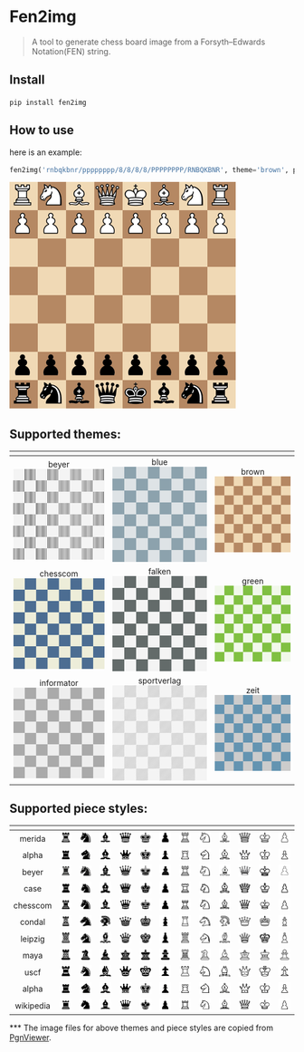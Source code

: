 # Fen2img
> A tool to generate chess board image from a Forsyth–Edwards Notation(FEN) string.


## Install

`pip install fen2img`

## How to use

here is an example:

```python
fen2img('rnbqkbnr/pppppppp/8/8/8/8/PPPPPPPP/RNBQKBNR', theme='brown', piece_style='merida')
```




![png](docs/images/output_4_0.png)



## Supported themes:

|<!-- -->|<!-- -->|<!-- -->|
|:------:|:------:|:------:|
|beyer <img src="boards/beyer.svg" width="200">|blue <img src="boards/blue.svg" width="200">|brown <img src="boards/brown.svg" width="200">|
|chesscom <img src="boards/chesscom.svg" width="200">|falken <img src="boards/falken.svg" width="200">|green <img src="boards/green.svg" width="200">|
|informator <img src="boards/informator.svg" width="200">|sportverlag <img src="boards/sportverlag.svg" width="200">|zeit <img src="boards/zeit.svg" width="200">|


## Supported piece styles:

|<!-- -->|<!-- -->|<!-- -->|<!-- -->|<!-- -->|<!-- -->|<!-- -->|<!-- -->|<!-- -->|<!-- -->|<!-- -->|<!-- -->|<!-- -->|
|:------:|:------:|:------:|:------:|:------:|:------:|:------:|:------:|:------:|:------:|:------:|:------:|:------:|
|merida|<img src="pieces/merida/bR.png" width=45>|<img src="pieces/merida/bN.png" width=45>|<img src="pieces/merida/bB.png" width=45>|<img src="pieces/merida/bQ.png" width=45>|<img src="pieces/merida/bK.png" width=45>|<img src="pieces/merida/bP.png" width=45>|<img src="pieces/merida/wR.png" width=45>|<img src="pieces/merida/wN.png" width=45>|<img src="pieces/merida/wB.png" width=45>|<img src="pieces/merida/wQ.png" width=45>|<img src="pieces/merida/wK.png" width=45>|<img src="pieces/merida/wP.png" width=45>|
|alpha|<img src="pieces/alpha/bR.png" width=45>|<img src="pieces/alpha/bN.png" width=45>|<img src="pieces/alpha/bB.png" width=45>|<img src="pieces/alpha/bQ.png" width=45>|<img src="pieces/alpha/bK.png" width=45>|<img src="pieces/alpha/bP.png" width=45>|<img src="pieces/alpha/wR.png" width=45>|<img src="pieces/alpha/wN.png" width=45>|<img src="pieces/alpha/wB.png" width=45>|<img src="pieces/alpha/wQ.png" width=45>|<img src="pieces/alpha/wK.png" width=45>|<img src="pieces/alpha/wP.png" width=45>|
|beyer|<img src="pieces/beyer/bR.png" width=45>|<img src="pieces/beyer/bN.png" width=45>|<img src="pieces/beyer/bB.png" width=45>|<img src="pieces/beyer/bQ.png" width=45>|<img src="pieces/beyer/bK.png" width=45>|<img src="pieces/beyer/bP.png" width=45>|<img src="pieces/beyer/wR.png" width=45>|<img src="pieces/beyer/wN.png" width=45>|<img src="pieces/beyer/wB.png" width=45>|<img src="pieces/beyer/wQ.png" width=45>|<img src="pieces/beyer/wK.png" width=45>|<img src="pieces/beyer/wP.png" width=45>|
|case|<img src="pieces/case/bR.png" width=45>|<img src="pieces/case/bN.png" width=45>|<img src="pieces/case/bB.png" width=45>|<img src="pieces/case/bQ.png" width=45>|<img src="pieces/case/bK.png" width=45>|<img src="pieces/case/bP.png" width=45>|<img src="pieces/case/wR.png" width=45>|<img src="pieces/case/wN.png" width=45>|<img src="pieces/case/wB.png" width=45>|<img src="pieces/case/wQ.png" width=45>|<img src="pieces/case/wK.png" width=45>|<img src="pieces/case/wP.png" width=45>|
|chesscom|<img src="pieces/chesscom/bR.png" width=45>|<img src="pieces/chesscom/bN.png" width=45>|<img src="pieces/chesscom/bB.png" width=45>|<img src="pieces/chesscom/bQ.png" width=45>|<img src="pieces/chesscom/bK.png" width=45>|<img src="pieces/chesscom/bP.png" width=45>|<img src="pieces/chesscom/wR.png" width=45>|<img src="pieces/chesscom/wN.png" width=45>|<img src="pieces/chesscom/wB.png" width=45>|<img src="pieces/chesscom/wQ.png" width=45>|<img src="pieces/chesscom/wK.png" width=45>|<img src="pieces/chesscom/wP.png" width=45>|
|condal|<img src="pieces/condal/bR.png" width=45>|<img src="pieces/condal/bN.png" width=45>|<img src="pieces/condal/bB.png" width=45>|<img src="pieces/condal/bQ.png" width=45>|<img src="pieces/condal/bK.png" width=45>|<img src="pieces/condal/bP.png" width=45>|<img src="pieces/condal/wR.png" width=45>|<img src="pieces/condal/wN.png" width=45>|<img src="pieces/condal/wB.png" width=45>|<img src="pieces/condal/wQ.png" width=45>|<img src="pieces/condal/wK.png" width=45>|<img src="pieces/condal/wP.png" width=45>|
|leipzig|<img src="pieces/leipzig/bR.png" width=45>|<img src="pieces/leipzig/bN.png" width=45>|<img src="pieces/leipzig/bB.png" width=45>|<img src="pieces/leipzig/bQ.png" width=45>|<img src="pieces/leipzig/bK.png" width=45>|<img src="pieces/leipzig/bP.png" width=45>|<img src="pieces/leipzig/wR.png" width=45>|<img src="pieces/leipzig/wN.png" width=45>|<img src="pieces/leipzig/wB.png" width=45>|<img src="pieces/leipzig/wQ.png" width=45>|<img src="pieces/leipzig/wK.png" width=45>|<img src="pieces/leipzig/wP.png" width=45>|
|maya|<img src="pieces/maya/bR.png" width=45>|<img src="pieces/maya/bN.png" width=45>|<img src="pieces/maya/bB.png" width=45>|<img src="pieces/maya/bQ.png" width=45>|<img src="pieces/maya/bK.png" width=45>|<img src="pieces/maya/bP.png" width=45>|<img src="pieces/maya/wR.png" width=45>|<img src="pieces/maya/wN.png" width=45>|<img src="pieces/maya/wB.png" width=45>|<img src="pieces/maya/wQ.png" width=45>|<img src="pieces/maya/wK.png" width=45>|<img src="pieces/maya/wP.png" width=45>|
uscf|<img src="pieces/uscf/bR.png" width=45>|<img src="pieces/uscf/bN.png" width=45>|<img src="pieces/uscf/bB.png" width=45>|<img src="pieces/uscf/bQ.png" width=45>|<img src="pieces/uscf/bK.png" width=45>|<img src="pieces/uscf/bP.png" width=45>|<img src="pieces/uscf/wR.png" width=45>|<img src="pieces/uscf/wN.png" width=45>|<img src="pieces/uscf/wB.png" width=45>|<img src="pieces/uscf/wQ.png" width=45>|<img src="pieces/uscf/wK.png" width=45>|<img src="pieces/uscf/wP.png" width=45>|
|alpha|<img src="pieces/alpha/bR.png" width=45>|<img src="pieces/alpha/bN.png" width=45>|<img src="pieces/alpha/bB.png" width=45>|<img src="pieces/alpha/bQ.png" width=45>|<img src="pieces/alpha/bK.png" width=45>|<img src="pieces/alpha/bP.png" width=45>|<img src="pieces/alpha/wR.png" width=45>|<img src="pieces/alpha/wN.png" width=45>|<img src="pieces/alpha/wB.png" width=45>|<img src="pieces/alpha/wQ.png" width=45>|<img src="pieces/alpha/wK.png" width=45>|<img src="pieces/alpha/wP.png" width=45>|
|wikipedia|<img src="pieces/wikipedia/bR.png" width=45>|<img src="pieces/wikipedia/bN.png" width=45>|<img src="pieces/wikipedia/bB.png" width=45>|<img src="pieces/wikipedia/bQ.png" width=45>|<img src="pieces/wikipedia/bK.png" width=45>|<img src="pieces/wikipedia/bP.png" width=45>|<img src="pieces/wikipedia/wR.png" width=45>|<img src="pieces/wikipedia/wN.png" width=45>|<img src="pieces/wikipedia/wB.png" width=45>|<img src="pieces/wikipedia/wQ.png" width=45>|<img src="pieces/wikipedia/wK.png" width=45>|<img src="pieces/wikipedia/wP.png" width=45>|

*** The image files for above themes and piece styles are copied from [PgnViewer](https://github.com/mliebelt/PgnViewerJS).
